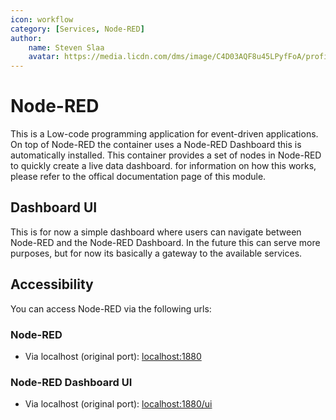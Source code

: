 ```yaml
---
icon: workflow
category: [Services, Node-RED]
author:
    name: Steven Slaa
    avatar: https://media.licdn.com/dms/image/C4D03AQF8u45LPyfFoA/profile-displayphoto-shrink_200_200/0/1580729932317?e=1678320000&v=beta&t=aa7C7oyzi5KPV7doGUoyAwk2Bdw7Zxn2q6XFT8Sm7AY
---
```


# Node-RED

This is a Low-code programming application for event-driven applications. On top of Node-RED the container uses a Node-RED Dashboard this is automatically installed. This container provides a set of nodes in Node-RED to quickly create a live data dashboard. for information on how this works, please refer to the offical documentation page of this module.

## Dashboard UI

This is for now a simple dashboard where users can navigate between Node-RED and the Node-RED Dashboard. In the future this can serve more purposes, but for now its basically a gateway to the available services.

## Accessibility

You can access Node-RED via the following urls:

### Node-RED

- Via localhost (original port): [localhost:1880](http://localhost:1880)

### Node-RED Dashboard UI

- Via localhost (original port): [localhost:1880/ui](http://localhost:1880/ui)